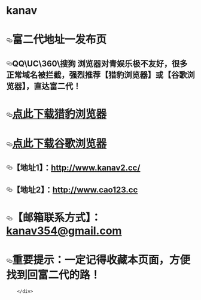 # kanav
<div class="markdown-body">
          <h1>
<a id="user-content-青娱乐地址一发布页" class="anchor" href="#%E5%AF%8C%E4%BA%8C%E4%BB%A3%E5%9C%B0%E5%9D%80%E4%B8%80%E5%8F%91%E5%B8%83%E9%A1%B5" aria-hidden="true"><svg class="octicon octicon-link" viewBox="0 0 16 16" version="1.1" width="16" height="16" aria-hidden="true"><path fill-rule="evenodd" d="M4 9h1v1H4c-1.5 0-3-1.69-3-3.5S2.55 3 4 3h4c1.45 0 3 1.69 3 3.5 0 1.41-.91 2.72-2 3.25V8.59c.58-.45 1-1.27 1-2.09C10 5.22 8.98 4 8 4H4c-.98 0-2 1.22-2 2.5S3 9 4 9zm9-3h-1v1h1c1 0 2 1.22 2 2.5S13.98 12 13 12H9c-.98 0-2-1.22-2-2.5 0-.83.42-1.64 1-2.09V6.25c-1.09.53-2 1.84-2 3.25C6 11.31 7.55 13 9 13h4c1.45 0 3-1.69 3-3.5S14.5 6 13 6z"></path></svg></a>富二代地址一发布页</h1>
<h2>
<a id="user-content-qquc360搜狗-浏览器对青娱乐极不友好很多正常域名被拦截强烈推荐猎豹浏览器或谷歌浏览器直达青娱乐" class="anchor" href="#qquc360%E6%90%9C%E7%8B%97-%E6%B5%8F%E8%A7%88%E5%99%A8%E5%AF%B9%E5%AF%8C%E4%BA%8C%E4%BB%A3%E6%9E%81%E4%B8%8D%E5%8F%8B%E5%A5%BD%E5%BE%88%E5%A4%9A%E6%AD%A3%E5%B8%B8%E5%9F%9F%E5%90%8D%E8%A2%AB%E6%8B%A6%E6%88%AA%E5%BC%BA%E7%83%88%E6%8E%A8%E8%8D%90%E7%8C%8E%E8%B1%B9%E6%B5%8F%E8%A7%88%E5%99%A8%E6%88%96%E8%B0%B7%E6%AD%8C%E6%B5%8F%E8%A7%88%E5%99%A8%E7%9B%B4%E8%BE%BE%E5%AF%8C%E4%BA%8C%E4%BB%A3" aria-hidden="true"><svg class="octicon octicon-link" viewBox="0 0 16 16" version="1.1" width="16" height="16" aria-hidden="true"><path fill-rule="evenodd" d="M4 9h1v1H4c-1.5 0-3-1.69-3-3.5S2.55 3 4 3h4c1.45 0 3 1.69 3 3.5 0 1.41-.91 2.72-2 3.25V8.59c.58-.45 1-1.27 1-2.09C10 5.22 8.98 4 8 4H4c-.98 0-2 1.22-2 2.5S3 9 4 9zm9-3h-1v1h1c1 0 2 1.22 2 2.5S13.98 12 13 12H9c-.98 0-2-1.22-2-2.5 0-.83.42-1.64 1-2.09V6.25c-1.09.53-2 1.84-2 3.25C6 11.31 7.55 13 9 13h4c1.45 0 3-1.69 3-3.5S14.5 6 13 6z"></path></svg></a>QQ\UC\360\搜狗 浏览器对青娱乐极不友好，很多正常域名被拦截，强烈推荐【猎豹浏览器】或【谷歌浏览器】，直达富二代！</h2>
<h1>
<a id="user-content-点此下载猎豹浏览器" class="anchor" href="#%E7%82%B9%E6%AD%A4%E4%B8%8B%E8%BD%BD%E7%8C%8E%E8%B1%B9%E6%B5%8F%E8%A7%88%E5%99%A8" aria-hidden="true"><svg class="octicon octicon-link" viewBox="0 0 16 16" version="1.1" width="16" height="16" aria-hidden="true"><path fill-rule="evenodd" d="M4 9h1v1H4c-1.5 0-3-1.69-3-3.5S2.55 3 4 3h4c1.45 0 3 1.69 3 3.5 0 1.41-.91 2.72-2 3.25V8.59c.58-.45 1-1.27 1-2.09C10 5.22 8.98 4 8 4H4c-.98 0-2 1.22-2 2.5S3 9 4 9zm9-3h-1v1h1c1 0 2 1.22 2 2.5S13.98 12 13 12H9c-.98 0-2-1.22-2-2.5 0-.83.42-1.64 1-2.09V6.25c-1.09.53-2 1.84-2 3.25C6 11.31 7.55 13 9 13h4c1.45 0 3-1.69 3-3.5S14.5 6 13 6z"></path></svg></a><a href="http://dl.liebao.cn/kb/KSbrowser_home_201804101.exe" rel="nofollow">点此下载猎豹浏览器</a>
</h1>
<h1>
<a id="user-content-点此下载谷歌浏览器" class="anchor" href="#%E7%82%B9%E6%AD%A4%E4%B8%8B%E8%BD%BD%E8%B0%B7%E6%AD%8C%E6%B5%8F%E8%A7%88%E5%99%A8" aria-hidden="true"><svg class="octicon octicon-link" viewBox="0 0 16 16" version="1.1" width="16" height="16" aria-hidden="true"><path fill-rule="evenodd" d="M4 9h1v1H4c-1.5 0-3-1.69-3-3.5S2.55 3 4 3h4c1.45 0 3 1.69 3 3.5 0 1.41-.91 2.72-2 3.25V8.59c.58-.45 1-1.27 1-2.09C10 5.22 8.98 4 8 4H4c-.98 0-2 1.22-2 2.5S3 9 4 9zm9-3h-1v1h1c1 0 2 1.22 2 2.5S13.98 12 13 12H9c-.98 0-2-1.22-2-2.5 0-.83.42-1.64 1-2.09V6.25c-1.09.53-2 1.84-2 3.25C6 11.31 7.55 13 9 13h4c1.45 0 3-1.69 3-3.5S14.5 6 13 6z"></path></svg></a><a href="https://www.google.cn/chrome/" rel="nofollow">点此下载谷歌浏览器</a>
</h1>
<h2>
<a id="user-content-地址1http://www.kanav2.cc" class="anchor" href="#%E5%9C%B0%E5%9D%801http://www.kanav2.cc" aria-hidden="true"><svg class="octicon octicon-link" viewBox="0 0 16 16" version="1.1" width="16" height="16" aria-hidden="true"><path fill-rule="evenodd" d="M4 9h1v1H4c-1.5 0-3-1.69-3-3.5S2.55 3 4 3h4c1.45 0 3 1.69 3 3.5 0 1.41-.91 2.72-2 3.25V8.59c.58-.45 1-1.27 1-2.09C10 5.22 8.98 4 8 4H4c-.98 0-2 1.22-2 2.5S3 9 4 9zm9-3h-1v1h1c1 0 2 1.22 2 2.5S13.98 12 13 12H9c-.98 0-2-1.22-2-2.5 0-.83.42-1.64 1-2.09V6.25c-1.09.53-2 1.84-2 3.25C6 11.31 7.55 13 9 13h4c1.45 0 3-1.69 3-3.5S14.5 6 13 6z"></path></svg></a>【地址1】：<a href="http://www.kanav2.cc" rel="nofollow">http://www.kanav2.cc/</a>
</h2>
<h2>
<a id="user-content-地址2http://www.cao123.cc" class="anchor" href="#%E5%9C%B0%E5%9D%802http://www.cao123.cc" aria-hidden="true"><svg class="octicon octicon-link" viewBox="0 0 16 16" version="1.1" width="16" height="16" aria-hidden="true"><path fill-rule="evenodd" d="M4 9h1v1H4c-1.5 0-3-1.69-3-3.5S2.55 3 4 3h4c1.45 0 3 1.69 3 3.5 0 1.41-.91 2.72-2 3.25V8.59c.58-.45 1-1.27 1-2.09C10 5.22 8.98 4 8 4H4c-.98 0-2 1.22-2 2.5S3 9 4 9zm9-3h-1v1h1c1 0 2 1.22 2 2.5S13.98 12 13 12H9c-.98 0-2-1.22-2-2.5 0-.83.42-1.64 1-2.09V6.25c-1.09.53-2 1.84-2 3.25C6 11.31 7.55 13 9 13h4c1.45 0 3-1.69 3-3.5S14.5 6 13 6z"></path></svg></a>【地址2】：<a href="http://www.cao123.cc" rel="nofollow">http://www.cao123.cc</a>
</h2>
<h1>
<a id="user-content-邮箱联系方式f2dtpcomgmailcom" class="anchor" href="#%E9%82%AE%E7%AE%B1%E8%81%94%E7%B3%BB%E6%96%B9%E5%BC%8Ff2dtpcomgmailcom" aria-hidden="true"><svg class="octicon octicon-link" viewBox="0 0 16 16" version="1.1" width="16" height="16" aria-hidden="true"><path fill-rule="evenodd" d="M4 9h1v1H4c-1.5 0-3-1.69-3-3.5S2.55 3 4 3h4c1.45 0 3 1.69 3 3.5 0 1.41-.91 2.72-2 3.25V8.59c.58-.45 1-1.27 1-2.09C10 5.22 8.98 4 8 4H4c-.98 0-2 1.22-2 2.5S3 9 4 9zm9-3h-1v1h1c1 0 2 1.22 2 2.5S13.98 12 13 12H9c-.98 0-2-1.22-2-2.5 0-.83.42-1.64 1-2.09V6.25c-1.09.53-2 1.84-2 3.25C6 11.31 7.55 13 9 13h4c1.45 0 3-1.69 3-3.5S14.5 6 13 6z"></path></svg></a>【邮箱联系方式】：<a href="mailto:kanav354@gmail.com">kanav354@gmail.com</a>
</h1>
<h1>
<a id="user-content-重要提示一定记得收藏本页面方便找到回青娱乐的路" class="anchor" href="#%E9%87%8D%E8%A6%81%E6%8F%90%E7%A4%BA%E4%B8%80%E5%AE%9A%E8%AE%B0%E5%BE%97%E6%94%B6%E8%97%8F%E6%9C%AC%E9%A1%B5%E9%9D%A2%E6%96%B9%E4%BE%BF%E6%89%BE%E5%88%B0%E5%9B%9E%E5%AF%8C%E4%BA%8C%E4%BB%A3%E7%9A%84%E8%B7%AF" aria-hidden="true"><svg class="octicon octicon-link" viewBox="0 0 16 16" version="1.1" width="16" height="16" aria-hidden="true"><path fill-rule="evenodd" d="M4 9h1v1H4c-1.5 0-3-1.69-3-3.5S2.55 3 4 3h4c1.45 0 3 1.69 3 3.5 0 1.41-.91 2.72-2 3.25V8.59c.58-.45 1-1.27 1-2.09C10 5.22 8.98 4 8 4H4c-.98 0-2 1.22-2 2.5S3 9 4 9zm9-3h-1v1h1c1 0 2 1.22 2 2.5S13.98 12 13 12H9c-.98 0-2-1.22-2-2.5 0-.83.42-1.64 1-2.09V6.25c-1.09.53-2 1.84-2 3.25C6 11.31 7.55 13 9 13h4c1.45 0 3-1.69 3-3.5S14.5 6 13 6z"></path></svg></a>重要提示：一定记得收藏本页面，方便找到回富二代的路！</h1>

        </div>
